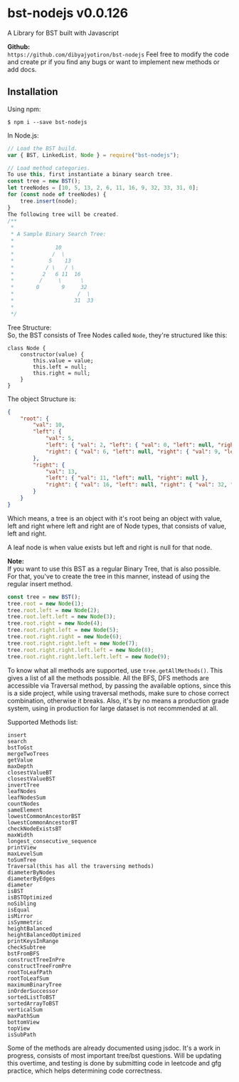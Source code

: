 # bst-nodejs v0.0.126

A Library for BST built with Javascript

**Github:**<br>
`https://github.com/dibyajyotiron/bst-nodejs`
Feel free to modify the code and create pr if you find any bugs or want to implement new methods or add docs.

## Installation

Using npm:

```shell
$ npm i --save bst-nodejs
```

In Node.js:

```js
// Load the BST build.
var { BST, LinkedList, Node } = require("bst-nodejs");

// Load method categories.
To use this, first instantiate a binary search tree.
const tree = new BST();
let treeNodes = [10, 5, 13, 2, 6, 11, 16, 9, 32, 33, 31, 0];
for (const node of treeNodes) {
	tree.insert(node);
}
The following tree will be created.
/**
 *
 * A Sample Binary Search Tree:
 *
 *             10
 *            /  \
 *           5    13
 *          / \   / \
 *         2   6 11  16
 *        /     \      \
 *       0       9     32
 *                    /  \
 *                   31  33
 *
 */

```

Tree Structure:<br>
So, the BST consists of Tree Nodes called `Node`, they're structured like this:

```
class Node {
	constructor(value) {
		this.value = value;
		this.left = null;
		this.right = null;
	}
}
```

The object Structure is:

```json
{
	"root": {
		"val": 10,
		"left": {
			"val": 5,
			"left": { "val": 2, "left": { "val": 0, "left": null, "right": null }, "right": null },
			"right": { "val": 6, "left": null, "right": { "val": 9, "left": null, "right": null } }
		},
		"right": {
			"val": 13,
			"left": { "val": 11, "left": null, "right": null },
			"right": { "val": 16, "left": null, "right": { "val": 32, "left": { "val": 31, "left": null, "right": null }, "right": { "val": 33, "left": null, "right": null } } }
		}
	}
}
```

Which means, a tree is an object with it's root being an object with value, left and right where left and right are of Node types, that consists of
value, left and right.

A leaf node is when value exists but left and right is null for that node.

**Note:**<br>
If you want to use this BST as a regular Binary Tree, that is also possible. For that, you've to create the tree in this manner, instead of using the regular
insert method.

```js
const tree = new BST();
tree.root = new Node(1);
tree.root.left = new Node(2);
tree.root.left.left = new Node(3);
tree.root.right = new Node(4);
tree.root.right.left = new Node(5);
tree.root.right.right = new Node(6);
tree.root.right.right.left = new Node(7);
tree.root.right.right.left.left = new Node(8);
tree.root.right.right.left.left.left = new Node(9);
```

To know what all methods are supported, use `tree.getAllMethods()`.
This gives a list of all the methods possible. All the BFS, DFS methods are accessible via Traversal method, by passing the available options,
since this is a side project, while using traversal methods, make sure to chose correct combination, otherwise it breaks.
Also, it's by no means a production grade system, using in production for large dataset is not recommended at all.

Supported Methods list:

```
insert
search
bstToGst
mergeTwoTrees
getValue
maxDepth
closestValueBT
closestValueBST
invertTree
leafNodes
leafNodesSum
countNodes
sameElement
lowestCommonAncestorBST
lowestCommonAncestorBT
checkNodeExistsBT
maxWidth
longest_consecutive_sequence
printView
maxLevelSum
toSumTree
Traversal(this has all the traversing methods)
diameterByNodes
diameterByEdges
diameter
isBST
isBSTOptimized
noSibling
isEqual
isMirror
isSymmetric
heightBalanced
heightBalancedOptimized
printKeysInRange
checkSubtree
bstFromBFS
constructTreeInPre
constructTreeFromPre
rootToLeafPath
rootToLeafSum
maximumBinaryTree
inOrderSuccessor
sortedListToBST
sortedArrayToBST
verticalSum
maxPathSum
bottomView
topView
isSubPath
```

Some of the methods are already documented using jsdoc. It's a work in progress, consists of most important tree/bst questions.
Will be updating this overtime, and testing is done by submitting code in leetcode and gfg practice, which helps determining code correctness.
